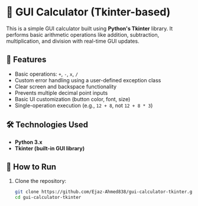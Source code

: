 # 🧮 GUI Calculator (Tkinter-based)

This is a simple GUI calculator built using **Python's Tkinter** library. It performs basic arithmetic operations like addition, subtraction, multiplication, and division with real-time GUI updates.

## 📌 Features
- Basic operations: `+`, `-`, `x`, `/`
- Custom error handling using a user-defined exception class
- Clear screen and backspace functionality
- Prevents multiple decimal point inputs
- Basic UI customization (button color, font, size)
- Single-operation execution (e.g., `12 + 8`, not `12 + 8 * 3`)

## 🛠️ Technologies Used
- **Python 3.x**
- **Tkinter (built-in GUI library)**

## 🚀 How to Run
1. Clone the repository:
   ```bash
   git clone https://github.com/Ejaz-Ahmed838/gui-calculator-tkinter.git
   cd gui-calculator-tkinter
